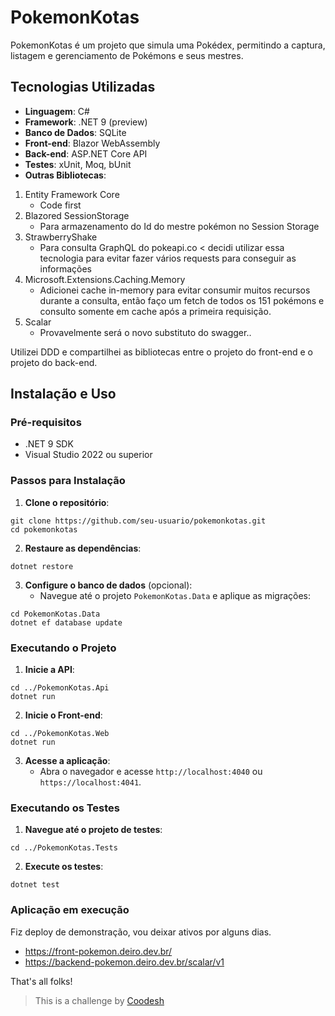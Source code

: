 # PokemonKotas

PokemonKotas é um projeto que simula uma Pokédex, permitindo a captura, listagem e gerenciamento de Pokémons e seus mestres.

## Tecnologias Utilizadas

- **Linguagem**: C#
- **Framework**: .NET 9 (preview)
- **Banco de Dados**: SQLite
- **Front-end**: Blazor WebAssembly
- **Back-end**: ASP.NET Core API
- **Testes**: xUnit, Moq, bUnit
- **Outras Bibliotecas**: 
1. Entity Framework Core
	- Code first
2. Blazored SessionStorage
	- Para armazenamento do Id do mestre pokémon no Session Storage
3. StrawberryShake
	- Para consulta GraphQL do pokeapi.co < decidi utilizar essa tecnologia para evitar fazer vários requests para conseguir as informações
4. Microsoft.Extensions.Caching.Memory
	- Adicionei cache in-memory para evitar consumir muitos recursos durante a consulta, então faço um fetch de todos os 151 pokémons e consulto somente em cache após a primeira requisição.
5. Scalar
	- Provavelmente será o novo substituto do swagger..

Utilizei DDD e compartilhei as bibliotecas entre o projeto do front-end e o projeto do back-end.

## Instalação e Uso

### Pré-requisitos

- .NET 9 SDK
- Visual Studio 2022 ou superior

### Passos para Instalação

1. **Clone o repositório**:

```
git clone https://github.com/seu-usuario/pokemonkotas.git
cd pokemonkotas
```

2. **Restaure as dependências**:
```
dotnet restore
```

3. **Configure o banco de dados** (opcional):
    - Navegue até o projeto `PokemonKotas.Data` e aplique as migrações:
```
cd PokemonKotas.Data
dotnet ef database update
```

### Executando o Projeto

1. **Inicie a API**:
```
cd ../PokemonKotas.Api
dotnet run
```
2. **Inicie o Front-end**:
```
cd ../PokemonKotas.Web
dotnet run
```
3. **Acesse a aplicação**:
    - Abra o navegador e acesse `http://localhost:4040` ou `https://localhost:4041`.

### Executando os Testes

1. **Navegue até o projeto de testes**:
```
cd ../PokemonKotas.Tests
```
2. **Execute os testes**:
```
dotnet test
```
### Aplicação em execução
Fiz deploy de demonstração, vou deixar ativos por alguns dias.
- https://front-pokemon.deiro.dev.br/
- https://backend-pokemon.deiro.dev.br/scalar/v1

That's all folks!

>This is a challenge by [Coodesh](https://coodesh.com/)